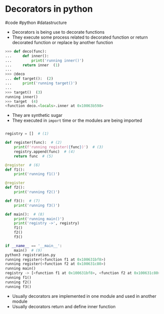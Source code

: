 # Decorators in python
#code #python #datastructure

- Decorators is being use to decorate functions
- They execute some process related to decorated function or return decorated function or replace by another function
```python
>>> def deco(func):
...     def inner():
...         print('running inner()')
...     return inner  (1)
...
>>> @deco
... def target():  (2)
...     print('running target()')
...
>>> target()  (3)
running inner()
>>> target  (4)
<function deco.<locals>.inner at 0x10063b598>
```
- They are synthetic sugar
- They executed in `import` time or the modules are being imported
```python

registry = []  # (1)

def register(func):  # (2)
    print(f'running register({func})')  # (3)
    registry.append(func)  # (4)
    return func  # (5)

@register  # (6)
def f1():
    print('running f1()')

@register
def f2():
    print('running f2()')

def f3():  # (7)
    print('running f3()')

def main():  # (8)
    print('running main()')
    print('registry ->', registry)
    f1()
    f2()
    f3()

if __name__ == '__main__':
    main()  # (9)
python3 registration.py
running register(<function f1 at 0x100631bf8>)
running register(<function f2 at 0x100631c80>)
running main()
registry -> [<function f1 at 0x100631bf8>, <function f2 at 0x100631c80>]
running f1()
running f2()
running f3()
```

- Usually decorators are implemented in one module and used in another module
- Usually decorators return and define inner function
